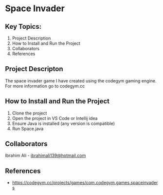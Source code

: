# Space Invader

## Key Topics:
1. Project Description  
2. How to Install and Run the Project
3. Collaborators
4. References

## Project Descripton
The space invader game I have created using the codegym gaming engine. For more information go to codegym.cc

## How to Install and Run the Project
1. Clone the project
2. Open the project in VS Code or Intellij idea
3. Ensure Java is installed (any version is compatible)
4. Run Space.java

## Collaborators  
Ibrahim Ali - ibrahimali139@hotmail.com  

## References
- https://codegym.cc/projects/games/com.codegym.games.spaceinvaders
